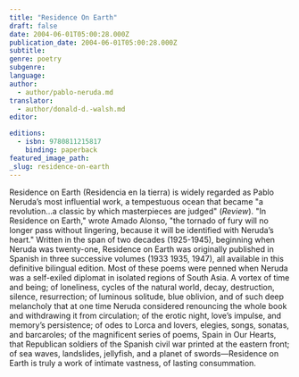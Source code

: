 ```yaml
---
title: "Residence On Earth"
draft: false
date: 2004-06-01T05:00:28.000Z
publication_date: 2004-06-01T05:00:28.000Z
subtitle:
genre: poetry
subgenre:
language:
author:
  - author/pablo-neruda.md
translator:
  - author/donald-d.-walsh.md
editor:

editions:
  - isbn: 9780811215817
    binding: paperback
featured_image_path:
_slug: residence-on-earth
---
```


Residence on Earth (Residencia en la tierra) is widely regarded as Pablo Neruda’s most influential work, a tempestuous ocean that became "a revolution…a classic by which masterpieces are judged" (_Review_). "In Residence on Earth," wrote Amado Alonso, "the tornado of fury will no longer pass without lingering, because it will be identified with Neruda’s heart." Written in the span of two decades (1925-1945), beginning when Neruda was twenty-one, Residence on Earth was originally published in Spanish in three successive volumes (1933 1935, 1947), all available in this definitive bilingual edition. Most of these poems were penned when Neruda was a self-exiled diplomat in isolated regions of South Asia. A vortex of time and being; of loneliness, cycles of the natural world, decay, destruction, silence, resurrection; of luminous solitude, blue oblivion, and of such deep melancholy that at one time Neruda considered renouncing the whole book and withdrawing it from circulation; of the erotic night, love’s impulse, and memory’s persistence; of odes to Lorca and lovers, elegies, songs, sonatas, and barcaroles; of the magnificent series of poems, Spain in Our Hearts, that Republican soldiers of the Spanish civil war printed at the eastern front; of sea waves, landslides, jellyfish, and a planet of swords––Residence on Earth is truly a work of intimate vastness, of lasting consummation.

